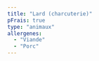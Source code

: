 ```yaml
---
title: "Lard (charcuterie)"
pFrais: true
type: "animaux"
allergenes:
  - "Viande"
  - "Porc"
---
```

